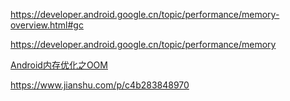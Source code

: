 https://developer.android.google.cn/topic/performance/memory-overview.html#gc

https://developer.android.google.cn/topic/performance/memory

[Android内存优化之OOM](http://hukai.me/android-performance-oom/)

https://www.jianshu.com/p/c4b283848970